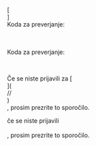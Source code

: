 [<br host>]<br action>Koda za preverjanje:<br code>

<br url><br action>Koda za preverjanje:

<br code>

Če se niste prijavili za [<br host>](<br protocol>//<br host>)<br action>, prosim prezrite to sporočilo.

če se niste prijavili<br url><br action>, prosim prezrite to sporočilo.
